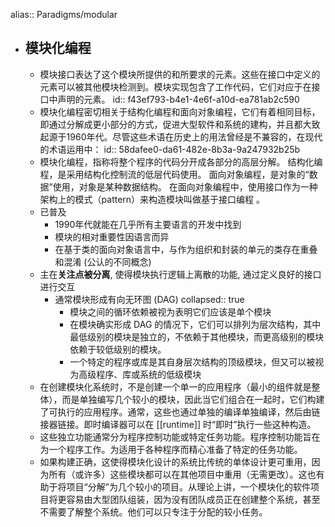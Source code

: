 alias:: Paradigms/modular

- ## 模块化编程
  - 模块接口表达了这个模块所提供的和所要求的元素。这些在接口中定义的元素可以被其他模块检测到。模块实现包含了工作代码，它们对应于在接口中声明的元素。
    id:: f43ef793-b4e1-4e6f-a10d-ea781ab2c590
  - 模块化编程密切相关于结构化编程和面向对象编程，它们有着相同目标，即通过分解成更小部分的方式，促进大型软件和系统的建构，并且都大致起源于1960年代。尽管这些术语在历史上的用法曾经是不兼容的，在现代的术语运用中：
    id:: 58dafee0-da61-482e-8b3a-9a247932b25b
  - 模块化编程，指称将整个程序的代码分开成各部分的高层分解。
    结构化编程，是采用结构化控制流的低层代码使用。
    面向对象编程，是对象的“数据”使用，对象是某种数据结构。
    在面向对象编程中，使用接口作为一种架构上的模式（pattern）来构造模块叫做基于接口编程 。
  - 已普及
    - 1990年代就能在几乎所有主要语言的开发中找到
    - 模块的相对重要性因语言而异
    - 在基于类的面向对象语言中，与作为组织和封装的单元的类存在重叠和混淆 (公认的不同概念)
  - 主在**关注点被分离**, 使得模块执行逻辑上离散的功能, 通过定义良好的接口进行交互
    - 通常模块形成有向无环图 (DAG)
      collapsed:: true
      - 模块之间的循环依赖被视为表明它们应该是单个模块
      - 在模块确实形成 DAG 的情况下，它们可以排列为层次结构，其中最低级别的模块是独立的，不依赖于其他模块，而更高级别的模块依赖于较低级别的模块。
      - 一个特定的程序或库是其自身层次结构的顶级模块，但又可以被视为高级程序、库或系统的低级模块
  - 在创建模块化系统时，不是创建一个单一的应用程序（最小的组件就是整体），而是单独编写几个较小的模块，因此当它们组合在一起时，它们构建了可执行的应用程序。通常，这些也通过单独的编译单独编译，然后由链接器链接。即时编译器可以在 [[runtime]] 时“即时”执行一些这种构造。
  - 这些独立功能通常分为程序控制功能或特定任务功能。程序控制功能旨在为一个程序工作。为适用于各种程序而精心准备了特定的任务功能。
  - 如果构建正确，这使得模块化设计的系统比传统的单体设计更可重用，因为所有（或许多）这些模块都可以在其他项目中重用（无需更改）。这也有助于将项目“分解”为几个较小的项目。从理论上讲，一个模块化的软件项目将更容易由大型团队组装，因为没有团队成员正在创建整个系统，甚至不需要了解整个系统。他们可以只专注于分配的较小任务。